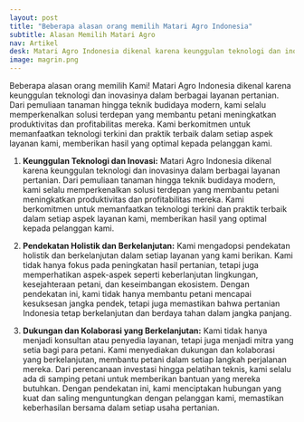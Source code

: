 ```yaml
---
layout: post
title: "Beberapa alasan orang memilih Matari Agro Indonesia"
subtitle: Alasan Memilih Matari Agro
nav: Artikel
desk: Matari Agro Indonesia dikenal karena keunggulan teknologi dan inovasinya dalam berbagai layanan pertanian.
image: magrin.png
---
```


Beberapa alasan orang memilih Kami!
Matari Agro Indonesia dikenal karena keunggulan teknologi dan inovasinya dalam berbagai layanan pertanian. Dari pemuliaan tanaman hingga teknik budidaya modern, kami selalu memperkenalkan solusi terdepan yang membantu petani meningkatkan produktivitas dan profitabilitas mereka. Kami berkomitmen untuk memanfaatkan teknologi terkini dan praktik terbaik dalam setiap aspek layanan kami, memberikan hasil yang optimal kepada pelanggan kami.

1. **Keunggulan Teknologi dan Inovasi:** Matari Agro Indonesia dikenal karena keunggulan teknologi dan inovasinya dalam berbagai layanan pertanian. Dari pemuliaan tanaman hingga teknik budidaya modern, kami selalu memperkenalkan solusi terdepan yang membantu petani meningkatkan produktivitas dan profitabilitas mereka. Kami berkomitmen untuk memanfaatkan teknologi terkini dan praktik terbaik dalam setiap aspek layanan kami, memberikan hasil yang optimal kepada pelanggan kami.

2. **Pendekatan Holistik dan Berkelanjutan:** Kami mengadopsi pendekatan holistik dan berkelanjutan dalam setiap layanan yang kami berikan. Kami tidak hanya fokus pada peningkatan hasil pertanian, tetapi juga memperhatikan aspek-aspek seperti keberlanjutan lingkungan, kesejahteraan petani, dan keseimbangan ekosistem. Dengan pendekatan ini, kami tidak hanya membantu petani mencapai kesuksesan jangka pendek, tetapi juga memastikan bahwa pertanian Indonesia tetap berkelanjutan dan berdaya tahan dalam jangka panjang.

3. **Dukungan dan Kolaborasi yang Berkelanjutan:** Kami tidak hanya menjadi konsultan atau penyedia layanan, tetapi juga menjadi mitra yang setia bagi para petani. Kami menyediakan dukungan dan kolaborasi yang berkelanjutan, membantu petani dalam setiap langkah perjalanan mereka. Dari perencanaan investasi hingga pelatihan teknis, kami selalu ada di samping petani untuk memberikan bantuan yang mereka butuhkan. Dengan pendekatan ini, kami menciptakan hubungan yang kuat dan saling menguntungkan dengan pelanggan kami, memastikan keberhasilan bersama dalam setiap usaha pertanian.